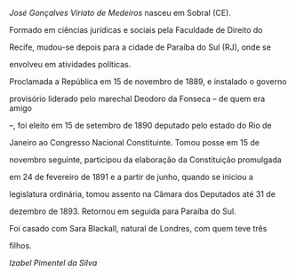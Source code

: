 

*José Gonçalves Viriato de Medeiros* nasceu em Sobral (CE).



Formado em ciências jurídicas e sociais pela Faculdade de Direito do

Recife, mudou-se depois para a cidade de Paraíba do Sul (RJ), onde se

envolveu em atividades políticas.



Proclamada a República em 15 de novembro de 1889, e instalado o governo

provisório liderado pelo marechal Deodoro da Fonseca – de quem era amigo

–, foi eleito em 15 de setembro de 1890 deputado pelo estado do Rio de

Janeiro ao Congresso Nacional Constituinte. Tomou posse em 15 de

novembro seguinte, participou da elaboração da Constituição promulgada

em 24 de fevereiro de 1891 e a partir de junho, quando se iniciou a

legislatura ordinária, tomou assento na Câmara dos Deputados até 31 de

dezembro de 1893. Retornou em seguida para Paraíba do Sul.



Foi casado com Sara Blackall, natural de Londres, com quem teve três

filhos.



*Izabel Pimentel da Silva*



